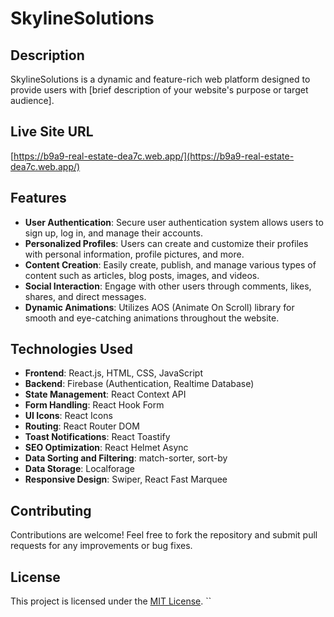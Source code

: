 # SkylineSolutions

## Description
SkylineSolutions is a dynamic and feature-rich web platform designed to provide users with [brief description of your website's purpose or target audience].

## Live Site URL
[https://b9a9-real-estate-dea7c.web.app/](https://b9a9-real-estate-dea7c.web.app/)

## Features
- **User Authentication**: Secure user authentication system allows users to sign up, log in, and manage their accounts.
- **Personalized Profiles**: Users can create and customize their profiles with personal information, profile pictures, and more.
- **Content Creation**: Easily create, publish, and manage various types of content such as articles, blog posts, images, and videos.
- **Social Interaction**: Engage with other users through comments, likes, shares, and direct messages.
- **Dynamic Animations**: Utilizes AOS (Animate On Scroll) library for smooth and eye-catching animations throughout the website.

## Technologies Used
- **Frontend**: React.js, HTML, CSS, JavaScript
- **Backend**: Firebase (Authentication, Realtime Database)
- **State Management**: React Context API
- **Form Handling**: React Hook Form
- **UI Icons**: React Icons
- **Routing**: React Router DOM
- **Toast Notifications**: React Toastify
- **SEO Optimization**: React Helmet Async
- **Data Sorting and Filtering**: match-sorter, sort-by
- **Data Storage**: Localforage
- **Responsive Design**: Swiper, React Fast Marquee


## Contributing
Contributions are welcome! Feel free to fork the repository and submit pull requests for any improvements or bug fixes.

## License
This project is licensed under the [MIT License](LICENSE).
``

